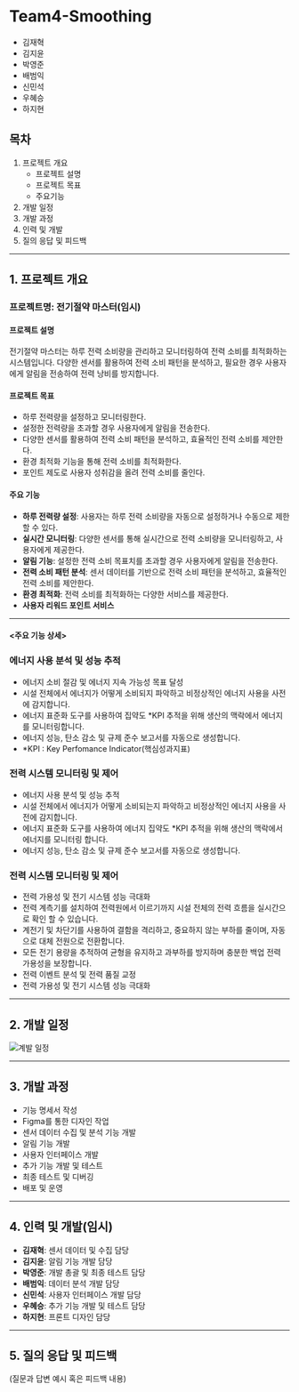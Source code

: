 # Team4-Smoothing

- 김재혁
- 김지윤
- 박영준
- 배범익
- 신민석
- 우혜승
- 하지현

## 목차

1. 프로젝트 개요
   - 프로젝트 설명
   - 프로젝트 목표
   - 주요기능
2. 개발 일정
3. 개발 과정
4. 인력 및 개발
5. 질의 응답 및 피드백

---

## 1. 프로젝트 개요

### 프로젝트명: 전기절약 마스터(임시)

#### 프로젝트 설명

전기절약 마스터는 하루 전력 소비량을 관리하고 모니터링하여 전력 소비를 최적화하는 시스템입니다. 다양한 센서를 활용하여 전력 소비 패턴을 분석하고, 필요한 경우 사용자에게 알림을 전송하여 전력 낭비를 방지합니다.

#### 프로젝트 목표

- 하루 전력량을 설정하고 모니터링한다.
- 설정한 전력량을 초과할 경우 사용자에게 알림을 전송한다.
- 다양한 센서를 활용하여 전력 소비 패턴을 분석하고, 효율적인 전력 소비를 제안한다.
- 환경 최적화 기능을 통해 전력 소비를 최적화한다.
- 포인트 제도로 사용자 성취감을 올려 전력 소비를 줄인다.

#### 주요 기능

- **하루 전력량 설정**: 사용자는 하루 전력 소비량을 자동으로 설정하거나 수동으로 제한할 수 있다.
- **실시간 모니터링**: 다양한 센서를 통해 실시간으로 전력 소비량을 모니터링하고, 사용자에게 제공한다.
- **알림 기능**: 설정한 전력 소비 목표치를 초과할 경우 사용자에게 알림을 전송한다.
- **전력 소비 패턴 분석**: 센서 데이터를 기반으로 전력 소비 패턴을 분석하고, 효율적인 전력 소비를 제안한다.
- **환경 최적화**: 전력 소비를 최적화하는 다양한 서비스를 제공한다.
- **사용자 리워드 포인트 서비스**

---

#### <주요 기능 상세>

### 에너지 사용 분석 및 성능 추적
- 에너지 소비 절감 및 에너지 지속 가능성 목표 달성
- 시설 전체에서 에너지가 어떻게 소비되지 파악하고 비정상적인 에너지 사용을 사전에 감지합니다.
- 에너지 표준화 도구를 사용하여 집약도 *KPI 추적을 위해 생산의 맥락에서 에너지를 모니터링합니다.
- 에너지 성능, 탄소 감소 및 규제 준수 보고서를 자동으로 생성합니다.
 - *KPI : Key Perfomance Indicator(핵심성과지표)


### 전력 시스템 모니터링 및 제어
- 에너지 사용 분석 및 성능 추적
- 시설 전체에서 에너지가 어떻게 소비되는지 파악하고 비정상적인 에너지 사용을 사전에 감지합니다.
- 에너지 표준화 도구를 사용하여 에너지 집약도 *KPI 추적을 위해 생산의 맥락에서 에너지를 모니터링 합니다.
- 에너지 성능, 탄소 감소 및 규제 준수 보고서를 자동으로 생성합니다.


### 전력 시스템 모니터링 및 제어
- 전력 가용성 및 전기 시스템 성능 극대화
- 전력 계측기를 설치하여 전력원에서 이르기까지 시설 전체의 전력 흐름을 실시간으로 확인 할 수 있습니다.
- 계전기 및 차단기를 사용하여 결함을 격리하고, 중요하지 않는 부하를 줄이며, 자동으로 대체 전원으로 전환합니다.
- 모든 전기 용량을 추적하여 균형을 유지하고 과부하를 방지하며 충분한 백업 전력 가용성을 보장합니다.
- 전력 이벤트 분석 및 전력 품질 교정
- 전력 가용성 및 전기 시스템 성능 극대화

---
## 2. 개발 일정

![계발 일정](DevelopReport/image/개발계획서.png)

---

## 3. 개발 과정

- 기능 명세서 작성
- Figma를 통한 디자인 작업
- 센서 데이터 수집 및 분석 기능 개발
- 알림 기능 개발
- 사용자 인터페이스 개발
- 추가 기능 개발 및 테스트
- 최종 테스트 및 디버깅
- 배포 및 운영

---

## 4. 인력 및 개발(임시)

- **김재혁**: 센서 데이터 및 수집 담당
- **김지윤**: 알림 기능 개발 담당
- **박영준**: 개발 총괄 및 최종 테스트 담당
- **배범익**: 데이터 분석 개발 담당
- **신민석**: 사용자 인터페이스 개발 담당
- **우혜승**: 추가 기능 개발 및 테스트 담당
- **하지현**: 프론트 디자인 담당

---

## 5. 질의 응답 및 피드백

(질문과 답변 예시 혹은 피드백 내용)

